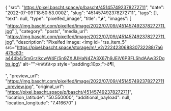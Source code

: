 {
  "src": "https://pixel.bascht.space/p/bascht/451457492378272711",
  "date": "2022-07-09T18:50:53.000Z",
  "slug": "451457492378272711",
  "tags": [],
  "text": null,
  "type": "pixelfed_image",
  "title": "🌶️",
  "images": [
    "https://img.bascht.com/pixelfed/image/2022/07/09//451457492378272711.jpg"
  ],
  "category": "posts",
  "media_url": "https://img.bascht.com/pixelfed/image/2022/07/09//451457492378272711.jpg",
  "description": "Pixelfed Image: <img id=\"rss_item_5\" src=\"https://pixel.bascht.space/storage/m/_v2/222423068830732288/7a6475c83-a44db4/5mGrzlkcwW4F/Sn9ZXJUHaN4ZA3X67h9JEiV6PBFLShdAAw32Dgbs.jpg\" alt=\"\">\n\t\t\t<p style=\"padding:10px;\">ð¶ï¸</p>",
  "preview_url": "https://img.bascht.com/pixelfed/image/2022/07/09//451457492378272711_preview.jpg",
  "original_url": "https://pixel.bascht.space/p/bascht/451457492378272711",
  "location_latitude": "50.550000",
  "additional_payload": null,
  "location_longitude": "7.416670"
}